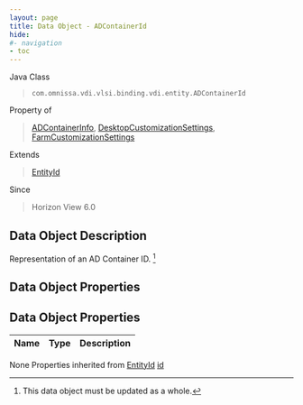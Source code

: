 ```yaml
---
layout: page
title: Data Object - ADContainerId
hide:
#- navigation
- toc
---
```








Java Class
> `com.omnissa.vdi.vlsi.binding.vdi.entity.ADContainerId`

Property of
> [ADContainerInfo](vdi.utils.ADContainer.ADContainerInfo.md#field_detail), [DesktopCustomizationSettings](vdi.resources.Desktop.CustomizationSettings.md#field_detail), [FarmCustomizationSettings](vdi.resources.Farm.CustomizationSettings.md#field_detail)

Extends
> [EntityId](vdi.EntityId.md)

Since
> Horizon View 6.0


## Data Object Description

Representation of an AD Container ID.
 [^167]



## Data Object Properties

## Data Object Properties

 Name | Type | Description
:---|:---:|:---
None
Properties inherited from [EntityId](vdi.EntityId.md)
[id](vdi.EntityId.md#id)


 


[^167]: This data object must be updated as a whole.